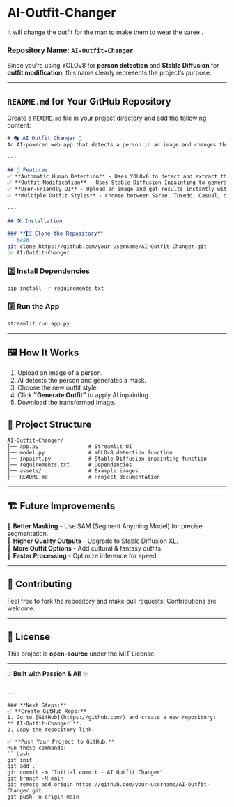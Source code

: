# AI-Outfit-Changer
It will change the outfit for the man to make them to wear the saree .
### **Repository Name: `AI-Outfit-Changer`**  

Since you’re using YOLOv8 for **person detection** and **Stable Diffusion** for **outfit modification**, this name clearly represents the project’s purpose.  

---

## **`README.md` for Your GitHub Repository**  

Create a `README.md` file in your project directory and add the following content:

```md
# 🎭 AI Outfit Changer 👗  
An AI-powered web app that detects a person in an image and changes their outfit using **YOLOv8** and **Stable Diffusion Inpainting**. Built with **Streamlit** for easy interaction.

---

## 🚀 Features  
✅ **Automatic Human Detection** - Uses YOLOv8 to detect and extract the person from the image.  
✅ **Outfit Modification** - Uses Stable Diffusion Inpainting to generate new outfits.  
✅ **User-Friendly UI** - Upload an image and get results instantly with Streamlit.  
✅ **Multiple Outfit Styles** - Choose between Saree, Tuxedo, Casual, or Traditional clothing.  

---

## 🛠 Installation  

### **1️⃣ Clone the Repository**  
```bash
git clone https://github.com/your-username/AI-Outfit-Changer.git
cd AI-Outfit-Changer
```

### **2️⃣ Install Dependencies**  
```bash
pip install -r requirements.txt
```

### **3️⃣ Run the App**  
```bash
streamlit run app.py
```

---

## 🖼 How It Works  
1. Upload an image of a person.  
2. AI detects the person and generates a mask.  
3. Choose the new outfit style.  
4. Click **"Generate Outfit"** to apply AI inpainting.  
5. Download the transformed image.  


## 📂 Project Structure  

```
AI-Outfit-Changer/
│── app.py                # Streamlit UI
│── model.py              # YOLOv8 detection function
│── inpaint.py            # Stable Diffusion inpainting function
│── requirements.txt      # Dependencies
│── assets/               # Example images
│── README.md             # Project documentation
```

---

## 🏗 Future Improvements  
🔹 **Better Masking** - Use SAM (Segment Anything Model) for precise segmentation.  
🔹 **Higher Quality Outputs** - Upgrade to Stable Diffusion XL.  
🔹 **More Outfit Options** - Add cultural & fantasy outfits.  
🔹 **Faster Processing** - Optimize inference for speed.  

---

## 🤝 Contributing  
Feel free to fork the repository and make pull requests! Contributions are welcome.  

---

## 📜 License  
This project is **open-source** under the MIT License.  

---

💡 **Built with Passion & AI!** ✨  
```

---

### **Next Steps:**  
✅ **Create GitHub Repo:**  
1. Go to [GitHub](https://github.com/) and create a new repository: **`AI-Outfit-Changer`**.  
2. Copy the repository link.  

✅ **Push Your Project to GitHub:**  
Run these commands:  
```bash
git init
git add .
git commit -m "Initial commit - AI Outfit Changer"
git branch -M main
git remote add origin https://github.com/your-username/AI-Outfit-Changer.git
git push -u origin main
```
